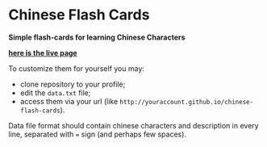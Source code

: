 # Chinese Flash Cards

**Simple flash-cards for learning Chinese Characters**

[**here is the live page**](http://rodiongork.github.io/chinese-flash-cards)

To customize them for yourself you may:

- clone repository to your profile;
- edit the `data.txt` file;
- access them via your url (like `http://youraccount.github.io/chinese-flash-cards`).

Data file format should contain chinese characters and description in every line, separated with `=` sign (and perhaps few spaces).

